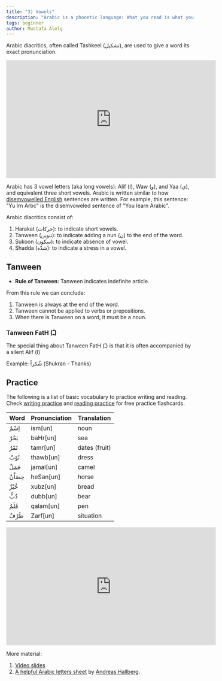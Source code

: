 ```yaml
---
title: "3) Vowels"
description: "Arabic is a phonetic language: What you read is what you pronounce."
tags: beginner
author: Mustafa Alelg
---
```


Arabic diacritics, often called Tashkeel (تشكيل), are used to give a word its exact pronunciation.

<iframe width="560" height="315" src="https://www.youtube.com/embed/7LKbEMA1DEQ" title="YouTube video player" frameborder="0" allow="accelerometer; autoplay; clipboard-write; encrypted-media; gyroscope; picture-in-picture" allowfullscreen></iframe>

Arabic has 3 vowel letters (aka long vowels): Alif (ا), Waw (و), and Yaa (ي), and equivalent three short vowels. Arabic is written similar to how [disemvowelled English](https://en.wikipedia.org/wiki/Disemvoweling) sentences are written. For example, this sentence: "Yu lrn Arbc" is the disemvoweled sentence of "You learn Arabic".

Arabic diacritics consist of:

1. Harakat (حركات): to indicate short vowels.
2. Tanween (تنوين): to indicate adding a nun (ن) to the end of the word.
3. Sukoon (سكون): to indicate absence of vowel.
4. Shadda (شدّة): to indicate a stress in a vowel.

## Tanween

* **Rule of Tanween**: Tanween indicates indefinite article.

From this rule we can conclude:

1. Tanween is always at the end of the word.
2. Tanween cannot be applied to verbs or prepositions.
3. When there is Tanween on a word, it must be a noun.

### Tanween FatH (ـً)

The special thing about Tanween FatH (ـً) is that it is often accompanied by a silent Alif (ا)

Example: شُكراً (Shukran - Thanks)

## Practice

The following is a list of basic vocabulary to practice writing and reading. Check [writing practice](/writing-practice) and [reading practice](/reading-practice) for free practice flashcards. 

| Word | Pronunciation | Translation   |
| ---- | ------------- | ------------- |
| اِسْمٌ  | ism[un]       | noun          |
| بَحْرٌ  | baHr[un]      | sea           |
| تَمْرٌ  | tamr[un]      | dates (fruit) |
| ثَوْبٌ  | thawb[un]     | dress         |
| جَمَلٌ  | jamal[un]     | camel         |
| حِصَاْنٌ | heSan[un]     | horse         |
| خُبْزٌ  | xubz[un]      | bread         |
| دُبٌّ   | dubb[un]      | bear          |
| قَلَمٌ  | qalam[un]     | pen           |
| ظَرْفٌ  | Zarf[un]      | situation     |

<iframe width="560" height="315" src="https://www.youtube.com/embed/Xiv-XWrPlMM" title="YouTube video player" frameborder="0" allow="accelerometer; autoplay; clipboard-write; encrypted-media; gyroscope; picture-in-picture" allowfullscreen></iframe>

More material:

1. [Video slides](/3-diacritics.pdf)
2. [A helpful Arabic letters sheet](https://andreasmhallberg.github.io/documents/arabic-letters-and-vowel-markers.tex.pdf) by [Andreas Hallberg](https://andreasmhallberg.github.io).
